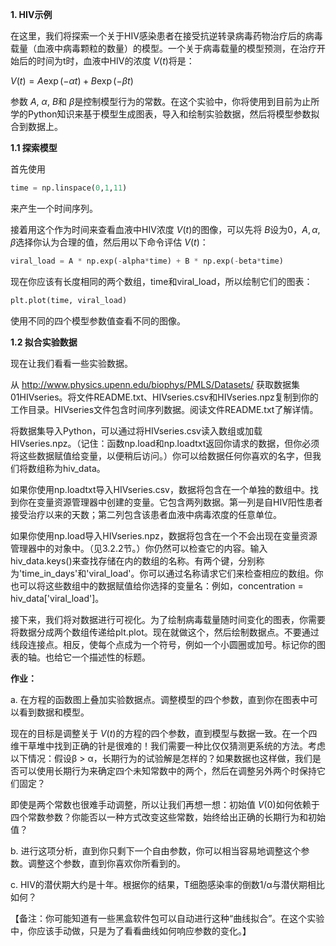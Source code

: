 **1. HIV示例**

在这里，我们将探索一个关于HIV感染患者在接受抗逆转录病毒药物治疗后的病毒载量（血液中病毒颗粒的数量）的模型。一个关于病毒载量的模型预测，在治疗开始后的时间为t时，血液中HIV的浓度 $V(t)$将是： 

$V(t)=A\exp(-\alpha t) + B\exp(-\beta t)$

参数 $A$, $\alpha$, $B$和 $\beta$是控制模型行为的常数。在这个实验中，你将使用到目前为止所学的Python知识来基于模型生成图表，导入和绘制实验数据，然后将模型参数拟合到数据上。

**1.1 探索模型**

首先使用
```python
time = np.linspace(0,1,11)
```
来产生一个时间序列。

接着用这个作为时间来查看血液中HIV浓度 $V(t)$的图像，可以先将 $B$设为0，$A, \alpha, \beta$选择你认为合理的值，然后用以下命令评估 $V(t)$：
```python
viral_load = A * np.exp(-alpha*time) + B * np.exp(-beta*time)
```

现在你应该有长度相同的两个数组，time和viral_load，所以绘制它们的图表： 
```python
plt.plot(time, viral_load)
```

使用不同的四个模型参数值查看不同的图像。

**1.2 拟合实验数据**

现在让我们看看一些实验数据。

从 http://www.physics.upenn.edu/biophys/PMLS/Datasets/ 获取数据集01HIVseries。将文件README.txt、HIVseries.csv和HIVseries.npz复制到你的工作目录。HIVseries文件包含时间序列数据。阅读文件README.txt了解详情。

将数据集导入Python，可以通过将HIVseries.csv读入数组或加载HIVseries.npz。（记住：函数np.load和np.loadtxt返回你请求的数据，但你必须将这些数据赋值给变量，以便稍后访问。）你可以给数据任何你喜欢的名字，但我们将数组称为hiv_data。

如果你使用np.loadtxt导入HIVseries.csv，数据将包含在一个单独的数组中。找到你在变量资源管理器中创建的变量。它包含两列数据。第一列是自HIV阳性患者接受治疗以来的天数；第二列包含该患者血液中病毒浓度的任意单位。

如果你使用np.load导入HIVseries.npz，数据将包含在一个不会出现在变量资源管理器中的对象中。（见3.2.2节。）你仍然可以检查它的内容。输入hiv_data.keys()来查找存储在内的数组的名称。有两个键，分别称为'time_in_days'和'viral_load'。你可以通过名称请求它们来检查相应的数组。你也可以将这些数组中的数据赋值给你选择的变量名：例如，concentration = hiv_data['viral_load']。

接下来，我们将对数据进行可视化。为了绘制病毒载量随时间变化的图表，你需要将数据分成两个数组传递给plt.plot。现在就做这个，然后绘制数据点。不要通过线段连接点。相反，使每个点成为一个符号，例如一个小圆圈或加号。标记你的图表的轴。也给它一个描述性的标题。

**作业：**

a. 在方程的函数图上叠加实验数据点。调整模型的四个参数，直到你在图表中可以看到数据和模型。 

现在的目标是调整关于 $V(t)$的方程的四个参数，直到模型与数据一致。在一个四维干草堆中找到正确的针是很难的！我们需要一种比仅仅猜测更系统的方法。考虑以下情况：假设β > α，长期行为的试验解是怎样的？如果数据也这样做，我们是否可以使用长期行为来确定四个未知常数中的两个，然后在调整另外两个时保持它们固定？

即使是两个常数也很难手动调整，所以让我们再想一想：初始值 $V(0)$如何依赖于四个常数参数？你能否以一种方式改变这些常数，始终给出正确的长期行为和初始值？

b. 进行这项分析，直到你只剩下一个自由参数，你可以相当容易地调整这个参数。调整这个参数，直到你喜欢你所看到的。

c. HIV的潜伏期大约是十年。根据你的结果，T细胞感染率的倒数1/α与潜伏期相比如何？

【备注：你可能知道有一些黑盒软件包可以自动进行这种“曲线拟合”。在这个实验中，你应该手动做，只是为了看看曲线如何响应参数的变化。】
